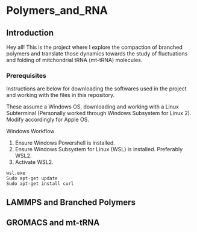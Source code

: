# Polymers_and_RNA

## Introduction

Hey all!
This is the project where I explore the compaction of branched polymers and translate those dynamics towards the study of fluctuations and folding of mitchondrial tRNA (mt-tRNA) molecules.

### Prerequisites

Instructions are below for downloading the softwares used in the project and working with the files in this repository. 

These assume a Windows OS, downloading and working with a Linux Subterminal (Personally worked through Windows Subsystem for Linux 2). Modify accordingly for Apple OS.  

Windows Workflow
1. Ensure Windows Powershell is installed. 
2. Ensure Windows Subsystem for Linux (WSL) is installed. Preferably WSL2. 
3. Activate WSL2. 
```
wsl.exe
Sudo apt-get update
Sudo apt-get install curl
```

## LAMMPS and Branched Polymers



## GROMACS and mt-tRNA



